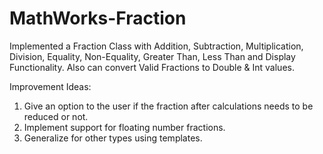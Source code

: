 # MathWorks-Fraction
Implemented a Fraction Class with Addition, Subtraction, Multiplication, Division, Equality, Non-Equality, Greater Than, Less Than and Display Functionality. Also can convert Valid Fractions to Double &amp; Int values.


Improvement Ideas:
1) Give an option to the user if the fraction after calculations needs to be reduced or not.
2) Implement support for floating number fractions.
3) Generalize for other types using templates.
